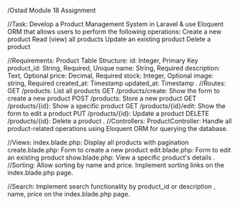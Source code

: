 /Ostad Module 18 Assignment

//Task: Develop a Product Management System in Laravel & use Eloquent ORM that allows users to perform the following operations:
Create a new product
Read (view) all products
Update an existing product
Delete a product

//Requirements:
Product Table Structure:
id: Integer, Primary Key
product_id: String, Required, Unique
name: String, Required
description: Text, Optional
price: Decimal, Required
stock: Integer, Optional
image: string, Required
created_at: Timestamp
updated_at: Timestamp
.
//Routes:
GET /products: List all products
GET /products/create: Show the form to create a new product
POST /products: Store a new product
GET /products/{id}: Show a specific product
GET /products/{id}/edit: Show the form to edit a product
PUT /products/{id}: Update a product
DELETE /products/{id}: Delete a product
.
//Controllers:
ProductController: Handle all product-related operations using Eloquent ORM for querying the database.

//Views:
index.blade.php: Display all products with pagination
create.blade.php: Form to create a new product
edit.blade.php: Form to edit an existing product
show.blade.php: View a specific product's details
.
//Sorting:
Allow sorting by name and price.
Implement sorting links on the index.blade.php page.

//Search:
Implement search functionality by product_id or description , name, price on the index.blade.php page.
